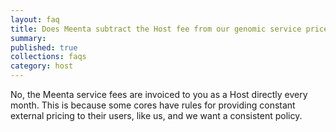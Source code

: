 ```yaml
---
layout: faq
title: Does Meenta subtract the Host fee from our genomic service price? -
summary:
published: true
collections: faqs
category: host
---
```


No, the Meenta service fees are invoiced to you as a Host directly every month. This is because some cores have rules for providing constant external pricing to their users, like us, and we want a consistent policy.
